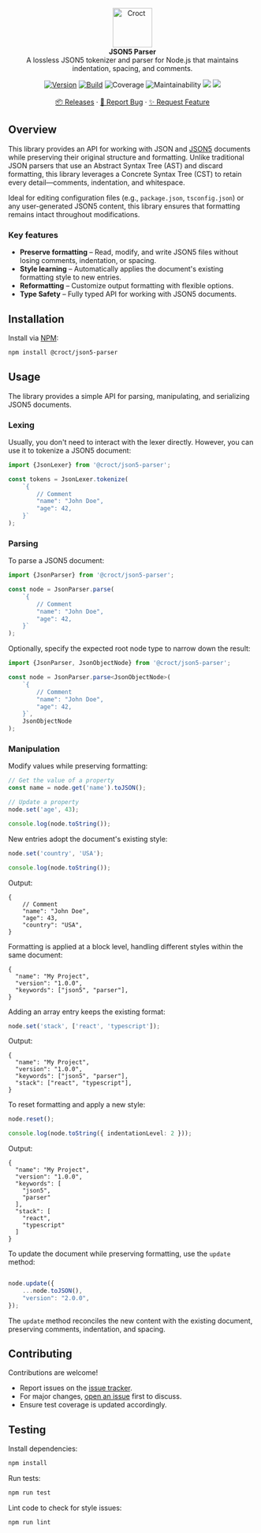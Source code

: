<p align="center">
    <a href="https://croct.com">
        <img src="https://cdn.croct.io/brand/logo/repo-icon-green.svg" alt="Croct" height="80"/>
    </a>
    <br />
    <strong>JSON5 Parser</strong>
    <br />
    A lossless JSON5 tokenizer and parser for Node.js that maintains indentation, spacing, and comments.
</p>
<p align="center">
    <a href="https://www.npmjs.com/package/@croct-tech/json5-parser-js"><img alt="Version" src="https://img.shields.io/npm/v/@croct-tech/json5-parser-js"/></a>
    <a href="https://github.com/croct-tech/json5-parser-js/actions/workflows/branch-validations.yaml"><img alt="Build" src="https://github.com/croct-tech/json5-parser-js/actions/workflows/branch-validations.yaml/badge.svg" /></a>
    <a><img alt="Coverage" src="https://api.codeclimate.com/v1/badges/e527bdbf3e2b58919c97/maintainability" /></a>
    <a><img alt="Maintainability" src="https://api.codeclimate.com/v1/badges/e527bdbf3e2b58919c97/test_coverage" /></a>
    <a href="https://codeclimate.com/repos/67c21d34cbf7e400df9b5dbc/test_coverage"><img src="https://api.codeclimate.com/v1/badges/692b087d6472a80bb509/test_coverage" /></a>
    <a href="https://codeclimate.com/repos/67c21d34cbf7e400df9b5dbc/maintainability"><img src="https://api.codeclimate.com/v1/badges/692b087d6472a80bb509/maintainability" /></a>
    <br />
    <br />
    <a href="https://github.com/croct-tech/json5-parser-js/releases">📦 Releases</a>
    ·
    <a href="https://github.com/croct-tech/json5-parser-js/issues/new?labels=bug&template=bug-report.md">🐞 Report Bug</a>
    ·
    <a href="https://github.com/croct-tech/json5-parser-js/issues/new?labels=enhancement&template=feature-request.md">✨ Request Feature</a>
</p>

## Overview

This library provides an API for working with JSON and [JSON5](https://json5.org/) documents while preserving their original structure and formatting. 
Unlike traditional JSON parsers that use an Abstract Syntax Tree (AST) and discard formatting, this library leverages a Concrete Syntax Tree (CST) to retain every detail—comments, indentation, and whitespace.

Ideal for editing configuration files (e.g., `package.json`, `tsconfig.json`) or any user-generated JSON5 content, this library ensures that formatting remains intact throughout modifications.

### Key features

- **Preserve formatting** – Read, modify, and write JSON5 files without losing comments, indentation, or spacing.
- **Style learning** – Automatically applies the document's existing formatting style to new entries.
- **Reformatting** – Customize output formatting with flexible options.
- **Type Safety** – Fully typed API for working with JSON5 documents.

## Installation

Install via [NPM](https://www.npmjs.com):

```sh
npm install @croct/json5-parser
```

## Usage

The library provides a simple API for parsing, manipulating, and serializing JSON5 documents.

### Lexing

Usually, you don't need to interact with the lexer directly. However, you can use it to tokenize a JSON5 document:

```ts
import {JsonLexer} from '@croct/json5-parser';

const tokens = JsonLexer.tokenize(
    `{
        // Comment
        "name": "John Doe",
        "age": 42,
    }`
);
```

### Parsing

To parse a JSON5 document:

```ts
import {JsonParser} from '@croct/json5-parser';

const node = JsonParser.parse(
    `{
        // Comment
        "name": "John Doe",
        "age": 42,
    }`
);
```

Optionally, specify the expected root node type to narrow down the result:

```ts
import {JsonParser, JsonObjectNode} from '@croct/json5-parser';

const node = JsonParser.parse<JsonObjectNode>(
    `{
        // Comment
        "name": "John Doe",
        "age": 42,
    }`,
    JsonObjectNode
);
```

### Manipulation

Modify values while preserving formatting:

```ts
// Get the value of a property
const name = node.get('name').toJSON();

// Update a property
node.set('age', 43);

console.log(node.toString());
```

New entries adopt the document's existing style:

```ts
node.set('country', 'USA');

console.log(node.toString());
```

Output:

```json5
{
    // Comment
    "name": "John Doe",
    "age": 43,
    "country": "USA",
}
```

Formatting is applied at a block level, handling different styles within the same document:

```json5
{
  "name": "My Project",
  "version": "1.0.0",
  "keywords": ["json5", "parser"],
}
```

Adding an array entry keeps the existing format:

```ts
node.set('stack', ['react', 'typescript']);
```

Output:

```json5
{
  "name": "My Project",
  "version": "1.0.0",
  "keywords": ["json5", "parser"],
  "stack": ["react", "typescript"],
}
```

To reset formatting and apply a new style:

```ts
node.reset();

console.log(node.toString({ indentationLevel: 2 }));
```

Output:

```json5
{
  "name": "My Project",
  "version": "1.0.0",
  "keywords": [
    "json5",
    "parser"
  ],
  "stack": [
    "react",
    "typescript"
  ]
}
```

To update the document while preserving formatting, use the `update` method:

```ts

node.update({
    ...node.toJSON(),
    "version": "2.0.0",
});
```

The `update` method reconciles the new content with the existing document, preserving comments, indentation, and spacing.

## Contributing

Contributions are welcome!

- Report issues on the [issue tracker](https://github.com/croct-tech/project-ts/issues).
- For major changes, [open an issue](https://github.com/croct-tech/project-ts/issues) first to discuss.
- Ensure test coverage is updated accordingly.

## Testing

Install dependencies:

```sh
npm install
```

Run tests:

```sh
npm run test
```

Lint code to check for style issues:

```sh
npm run lint
```
